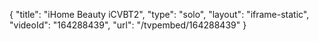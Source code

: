 {
    "title": "iHome Beauty iCVBT2",
    "type": "solo",
    "layout": "iframe-static",
    "videoId": "164288439",
    "url": "\/tvpembed\/164288439"
}